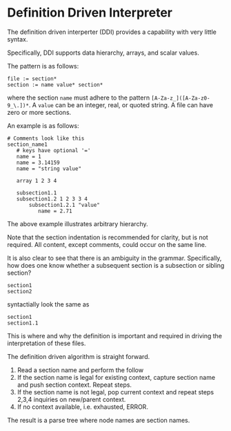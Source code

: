 # Definition Driven Interpreter 
The definition driven interperter (DDI) provides a capability with very little syntax.

Specifically, DDI supports data hierarchy, arrays, and scalar values. 


The pattern is as follows:

```
file := section*
section := name value* section*
```
where the section `name` must adhere to the pattern `[A-Za-z_]([A-Za-z0-9_\.])*`. A `value` can be an integer, real, or quoted string.
A file can have zero or more sections. 

An example is as follows:
```
# Comments look like this
section_name1
   # keys have optional '=' 
   name = 1
   name = 3.14159
   name = "string value"
   
   array 1 2 3 4
   
   subsection1.1 
   subsection1.2 1 2 3 3 4
       subsection1.2.1 "value"
          name = 2.71
```          

The above example illustrates arbitrary hierarchy. 

Note that the section indentation is recommended for clarity, but is not required. All content, except comments, could occur on the same line.

It is also clear to see that there is an ambiguity in the grammar. Specifically, how does one know whether a subsequent section is a subsection or sibling section?

```
section1
section2
```
syntactially look the same as

```
section1
section1.1
```

This is where and why the definition is important and required in driving the interpretation of these files. 

The definition driven algorithm is straight forward.


1. Read a section name and perform the follow
2. If the section name is legal for existing context, capture section name and push section context. Repeat steps.
3. If the section name is not legal, pop current context and repeat steps 2,3,4 inquiries on new/parent context. 
4. If no context available, i.e. exhausted, ERROR.

The result is a parse tree where node names are section names. 

